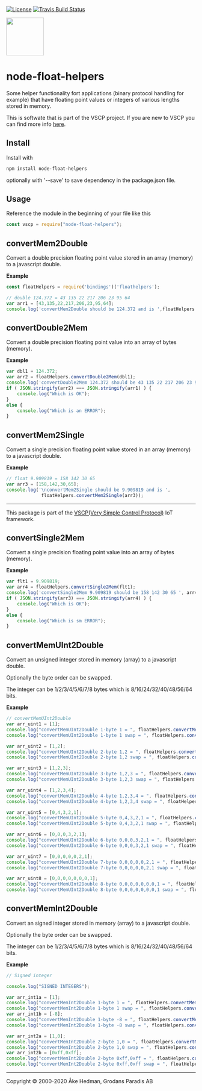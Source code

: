[![License](https://img.shields.io/badge/license-MIT-blue.svg)](http://choosealicense.com/licenses/mit/)
[![Travis Build Status](https://api.travis-ci.org/grodansparadis/node-red-contrib-vscp-tcp.svg?branch=master)](https://travis-ci.org/grodansparadis/node-red-contrib-vscp)

<img src="https://vscp.org/images/logo.png" width="100">

# node-float-helpers

Some helper functionality fort applications (binary protocol handling for example) that have floating point values or integers of various lengths stored in memory.

This is softwate that is part of the VSCP project. If you are new to VSCP you can find more info [here](https://www.vscp.org).


## Install
Install with

```bash
npm install node-float-helpers
```

optionally with '--save' to save dependency in the package.json file.

## Usage

Reference the module in the beginning of your file like this

```javascript
const vscp = require("node-float-helpers");
```

## convertMem2Double

Convert a double precision floating point value stored in an array (memory) to a javascript double.

**Example**

```javascript
const floatHelpers = require('bindings')('floathelpers');

// double 124.372 = 43 135 22 217 206 23 95 64
var arr1 = [43,135,22,217,206,23,95,64];
console.log('convertMem2Double should be 124.372 and is ',floatHelpers.convertMem2Double(arr1));
```
## convertDouble2Mem

Convert a double precision floating point value into an array of bytes (memory).

**Example**

```javascript
var dbl1 = 124.372;
var arr2 = floatHelpers.convertDouble2Mem(dbl1);
console.log('convertDouble2Mem 124.372 should be 43 135 22 217 206 23 95 64 ', arr2);
if ( JSON.stringify(arr2) === JSON.stringify(arr1) ) {
    console.log("Which is OK");
}
else {
    console.log("Which is an ERROR");
}
```

## convertMem2Single

Convert a single precision floating point value stored in an array (memory) to a javascript double.

**Example**

```javascript
// float 9.909819 = 158 142 30 65
var arr3 = [158,142,30,65];
console.log('\nconvertMem2Single should be 9.909819 and is ',
             floatHelpers.convertMem2Single(arr3));
```

---

This package is part of the [VSCP(Very Simple Control Protocol)](https://www.vscp.org) IoT framework.


## convertSingle2Mem

Convert a single precision floating point value into an array of bytes (memory).

**Example**

```javascript
var flt1 = 9.909819;
var arr4 = floatHelpers.convertSingle2Mem(flt1);
console.log('convertSingle2Mem 9.909819 should be 158 142 30 65 ', arr4);
if ( JSON.stringify(arr3) === JSON.stringify(arr4) ) {
    console.log("Which is OK");
}
else {
    console.log("Which is sm ERROR");
}
```

## convertMemUInt2Double

Convert an unsigned integer stored in memory (array) to a javascript double. 

Optionally the byte order can be swapped.

The integer can be 1/2/3/4/5/6/7/8 bytes which is 8/16/24/32/40/48/56/64 bits.

**Example**

```javascript
// convertMemUInt2Double
var arr_uint1 = [1];
console.log("convertMemUInt2Double 1-byte 1 = ", floatHelpers.convertMemUInt2Double(arr_uint1));
console.log("convertMemUInt2Double 1-byte 1 swap = ", floatHelpers.convertMemUInt2Double(arr_uint1,true));

var arr_uint2 = [1,2];
console.log("convertMemUInt2Double 2-byte 1,2 = ", floatHelpers.convertMemUInt2Double(arr_uint2));
console.log("convertMemUInt2Double 2-byte 1,2 swap = ", floatHelpers.convertMemUInt2Double(arr_uint2,true));

var arr_uint3 = [1,2,3];
console.log("convertMemUInt2Double 3-byte 1,2,3 = ", floatHelpers.convertMemUInt2Double(arr_uint3));
console.log("convertMemUInt2Double 3-byte 1,2,3 swap = ", floatHelpers.convertMemUInt2Double(arr_uint3,true));

var arr_uint4 = [1,2,3,4];
console.log("convertMemUInt2Double 4-byte 1,2,3,4 = ", floatHelpers.convertMemUInt2Double(arr_uint4));
console.log("convertMemUInt2Double 4-byte 1,2,3,4 swap = ", floatHelpers.convertMemUInt2Double(arr_uint4,true));

var arr_uint5 = [0,4,3,2,1];
console.log("convertMemUInt2Double 5-byte 0,4,3,2,1 = ", floatHelpers.convertMemUInt2Double(arr_uint5));
console.log("convertMemUInt2Double 5-byte 0,4,3,2,1 swap = ", floatHelpers.convertMemUInt2Double(arr_uint5,true));

var arr_uint6 = [0,0,0,3,2,1];
console.log("convertMemUInt2Double 6-byte 0,0,0,3,2,1 = ", floatHelpers.convertMemUInt2Double(arr_uint6));
console.log("convertMemUInt2Double 6-byte 0,0,0,3,2,1 swap = ", floatHelpers.convertMemUInt2Double(arr_uint6,true));

var arr_uint7 = [0,0,0,0,0,2,1];
console.log("convertMemUInt2Double 7-byte 0,0,0,0,0,2,1 = ", floatHelpers.convertMemUInt2Double(arr_uint7));
console.log("convertMemUInt2Double 7-byte 0,0,0,0,0,2,1 swap = ", floatHelpers.convertMemUInt2Double(arr_uint7,true));

var arr_uint8 = [0,0,0,0,0,0,0,1];
console.log("convertMemUInt2Double 8-byte 0,0,0,0,0,0,0,1 = ", floatHelpers.convertMemUInt2Double(arr_uint8));
console.log("convertMemUInt2Double 8-byte 0,0,0,0,0,0,0,1 swap = ", floatHelpers.convertMemUInt2Double(arr_uint8,true));
```

## convertMemInt2Double

Convert an signed integer stored in memory (array) to a javascript double. 

Optionally the byte order can be swapped.

The integer can be 1/2/3/4/5/6/7/8 bytes which is 8/16/24/32/40/48/56/64 bits.

**Example**

```javascript
// Signed integer

console.log("SIGNED INTEGERS");

var arr_int1a = [1];
console.log("convertMemInt2Double 1-byte 1 = ", floatHelpers.convertMemInt2Double(arr_int1a));
console.log("convertMemInt2Double 1-byte 1 swap = ", floatHelpers.convertMemInt2Double(arr_int1a,true));
var arr_int1b = [-8];
console.log("convertMemInt2Double 1-byte -8 = ", floatHelpers.convertMemInt2Double(arr_int1b));
console.log("convertMemInt2Double 1-byte -8 swap = ", floatHelpers.convertMemInt2Double(arr_int1b,true));

var arr_int2a = [1,0];
console.log("convertMemInt2Double 2-byte 1,0 = ", floatHelpers.convertMemInt2Double(arr_int2a));
console.log("convertMemInt2Double 2-byte 1,0 swap = ", floatHelpers.convertMemInt2Double(arr_int2a,true));
var arr_int2b = [0xff,0xff];
console.log("convertMemInt2Double 2-byte 0xff,0xff = ", floatHelpers.convertMemInt2Double(arr_int2b));
console.log("convertMemInt2Double 2-byte 0xff,0xff swap = ", floatHelpers.convertMemInt2
```

---
Copyright © 2000-2020 Åke Hedman, Grodans Paradis AB
